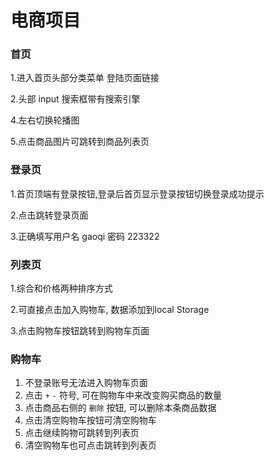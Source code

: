 # 电商项目

### 首页

1.进入首页头部分类菜单 登陆页面链接

2.头部 input 搜索框带有搜索引擎

4.左右切换轮播图

5.点击商品图片可跳转到商品列表页

### 登录页

1.首页顶端有登录按钮,登录后首页显示登录按钮切换登录成功提示

2.点击跳转登录页面

3.正确填写用户名 gaoqi 密码 223322

### 列表页

1.综合和价格两种排序方式

2.可直接点击加入购物车, 数据添加到local Storage

3.点击购物车按钮跳转到购物车页面

### 购物车

1. 不登录账号无法进入购物车页面
2. 点击 `+` `-` 符号, 可在购物车中来改变购买商品的数量
3. 点击商品右侧的 `删除` 按钮, 可以删除本条商品数据
4. 点击清空购物车按钮可清空购物车
5. 点击继续购物可跳转到列表页
6. 清空购物车也可点击跳转到列表页





